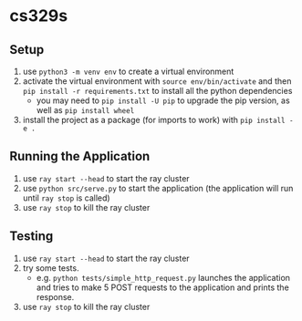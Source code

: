 # cs329s

## Setup
1. use `python3 -m venv env` to create a virtual environment
2. activate the virtual environment with `source env/bin/activate` and then `pip install -r requirements.txt` to install all the python dependencies
    - you may need to `pip install -U pip` to upgrade the pip version, as well as `pip install wheel`
3. install the project as a package (for imports to work) with `pip install -e .`

## Running the Application
1. use `ray start --head` to start the ray cluster
2. use `python src/serve.py` to start the application (the application will run until `ray stop` is called)
3. use `ray stop` to kill the ray cluster

## Testing
1. use `ray start --head` to start the ray cluster
2. try some tests.
    - e.g. `python tests/simple_http_request.py` launches the application and tries to make 5 POST requests to the application and prints the response.
3. use `ray stop` to kill the ray cluster